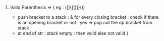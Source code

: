 1. Valid Parenthesis => {
    eg : ([]{[()]}())

    - push bracket to a stack : & for every closing bracket : check if there is 
    an opening bracket or not : yes => pop out the op bracket from stack 
    - at end of str : stack empty : then valid else not valid
}